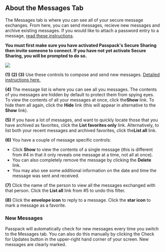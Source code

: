 ## **About the Messages Tab**

The Messages tab is where you can see all of your secure message exchanges. From here, you can send messages, recieve new messages and archive existing messages. If you would like to attach a password entry to a message, [read these instructions](https://support.passpack.com/hc/en-us/articles/200816660-Send-a-Copy-of-a-Password-Entry-to-Another-Passpack-Account).

**You must first make sure you have activated Passpack's Secure Sharing then invite someone to connect. If you have not yet activate Secure Sharing, you will be prompted to do so.**

![](/assets/assets%2F-LCBoecSUMMtKc_rFkkd%2F-LFFe_4JAOf5mlmMuAsV%2F-LFFezcRxcJo3OYBh5Tc%2Fmessagetab.jpg)

**\(1\) \(2\) \(3\)** Use these controls to compose and send new messages. [Detailed instructions here.](https://support.passpack.com/hc/en-us/articles/200248509-How-to-Send-Secure-Messages)

**\(4\)** The message list is where you can see all you messages. The contents of you messages are hidden by default to protect them from spying eyes. To view the contents of all your messages at once, click the**Show** link. To hide them all again, click the **Hide** link \(this will appear in alternative to the **Show** link\).

**\(5\)** If you have a lot of messages, and want to quickly locate those that you have archived as favorites, click the **List favorites only** link. Alternatively, to list both your recent messages and archived favorites, click the**List all** link.

**\(6\)** You have a couple of message specific controls:

* Click **Show** to view the contents of a single message \(this is different from \#4 in that it only reveals one message at a time, not all at once\).
* You can also completely remove the message by clicking the **Delete** link.
* You may also see some additional information on the date and time the message was sent and received.

**\(7\)** Click the name of the person to view all the messages exchanged with that person. Click the **List all** link from \#5 to undo this filter.

**\(8\)** Click the **envelope icon** to reply to a message. Click the **star icon** to mark a message as a favorite.

### New Messages

Passpack will automatically check for new messages every time you switch to the Messages tab. You can also do this manually by clicking the Check for Updates button in the upper-right hand corner of your screen. New messages are clearly marked.

